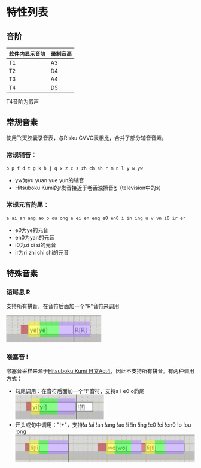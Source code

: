 # 特性列表

## 音阶
|软件内显示音阶|录制音高|
|-|-|
|T1|A3|
|T2|D4|
|T3|A4|
|T4|D5|
T4音阶为假声

## 常规音素
使用飞天胶囊录音表，与Risku CVVC表相比，合并了部分辅音音素。

### 常规辅音：
``` 
b p f d t g k h j q x z c s zh ch sh r m n l y w yw
```
- yw为yu yuan yue yun的辅音
- Hitsuboku Kumi的r发音接近于卷舌浊擦音ʒ（television中的s）

### 常规元音韵尾：
```
a ai an ang ao o ou ong e ei en eng e0 en0 i in ing u v vn i0 ir er
```
- e0为ye的元音
- en0为yan的元音
- i0为zi ci si的元音
- ir为ri zhi chi shi的元音

## 特殊音素
### 语尾息 R
支持所有拼音，在音符后面加一个"R"音符来调用

![](Resource/2021-05-27-22-00-08.png)

### 喉塞音 !
喉塞音采样来源于[Hitsuboku Kumi 日文Act4](https://cubialpha.wixsite.com/koomstar/act4)，因此不支持所有拼音。有两种调用方式：
- 句尾调用：在音符后面加一个"!"音符，支持a i e0 o韵尾
![](Resource/2021-05-27-22-05-32.png)
- 开头或句中调用："!+"，支持!a !ai !an !ang !ao !i !in !ing !e0 !ei !en0 !o !ou !ong
![](Resource/2021-05-27-22-07-30.png)

